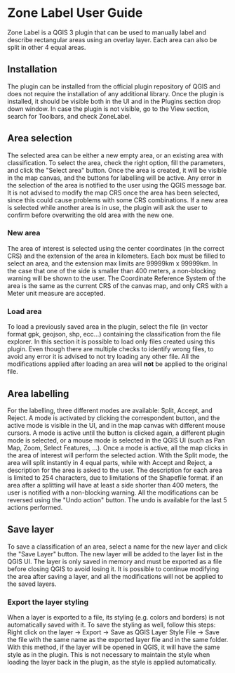 # Zone Label User Guide

Zone Label is a QGIS 3 plugin that can be used to manually label and describe rectangular areas using an overlay layer. Each area can also be split in other 4 equal areas. 

## Installation
The plugin can be installed from the official plugin repository of QGIS and does not require the installation of any additional library.
Once the plugin is installed, it should be visible both in the UI and in the Plugins section drop down window. In case the plugin is not visible, go to the View section, search for Toolbars, and check ZoneLabel.

## Area selection
The selected area can be either a new empty area, or an existing area with classification. To select the area, check the right option, fill the parameters, and click the "Select area" button. Once the area is created, it will be visible in the map canvas, and the buttons for labelling will be active. 
Any error in the selection of the area is notified to the user using the QGIS message bar.
It is not advised to modify the map CRS once the area has been selected, since this could cause problems with some CRS combinations. 
If a new area is selected while another area is in use, the plugin will ask the user to confirm before overwriting the old area with the new one.

### New area
The area of interest is selected using the center coordinates (in the correct CRS) and the extension of the area in kilometers. Each box must be filled to select an area, and the extension max limits are 99999km x 99999km. In the case that one of the side is smaller than 400 meters, a non-blocking warning will be shown to the user. The Coordinate Reference System of the area is the same as the current CRS of the canvas map, and only CRS with a Meter unit measure are accepted. 

### Load area
To load a previously saved area in the plugin, select the file (in vector format gpk, geojson, shp, ecc...) containing the classification from the file explorer. In this section it is possible to load only files created using this plugin. Even though there are multiple checks to identify wrong files, to avoid any error it is advised to not try loading any other file.
All the modifications applied after loading an area will **not** be applied to the original file.

## Area labelling
For the labelling, three different modes are available: Split, Accept, and Reject. A mode is activated by clicking the correspondent button, and the active mode is visible in the UI, and in the map canvas with different mouse cursors. A mode is active until the button is clicked again, a different plugin mode is selected, or a mouse mode is selected in the QGIS UI (such as Pan Map, Zoom, Select Features, ...). Once a mode is active, all the map clicks in the area of interest will perform the selected action. With the Split mode, the area will split instantly in 4 equal parts, while with Accept and Reject, a description for the area is asked to the user. The description for each area is limited to 254 characters, due to limitations of the Shapefile format. if an area after a splitting will have at least a side shorter than 400 meters, the user is notified with a non-blocking warning.
All the modifications can be reversed using the "Undo action" button. The undo is available for the last 5 actions performed.

## Save layer
To save a classification of an area, select a name for the new layer and click the "Save Layer" button. The new layer will be added to the layer list in the QGIS UI. The layer is only saved in memory and must be exported as a file before closing QGIS to avoid losing it. It is possible to continue modifying the area after saving a layer, and all the modifications will not be applied to the saved layers. 

### Export the layer styling
When a layer is exported to a file, its styling (e.g. colors and borders) is not automatically saved with it. To save the styling as well, follow this steps:
Right click on the layer -> Export -> Save as QGIS Layer Style File -> Save the file with the same name as the exported layer file and in the same folder. 
With this method, if the layer will be opened in QGIS, it will have the same style as in the plugin.
This is not necessary to maintain the style when loading the layer back in the plugin, as the style is applied automatically. 
